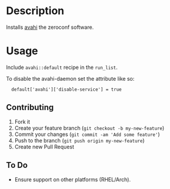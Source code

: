 # Description

Installs [avahi](http://avahi.org/) the zeroconf software.

# Usage

Include `avahi::default` recipe in the `run_list`.

To disable the avahi-daemon set the attribute like so:

```
  default['avahi']['disable-service'] = true
```

## Contributing

1. Fork it
2. Create your feature branch (`git checkout -b my-new-feature`)
3. Commit your changes (`git commit -am 'Add some feature'`)
4. Push to the branch (`git push origin my-new-feature`)
5. Create new Pull Request

## To Do

* Ensure support on other platforms (RHEL/Arch).
